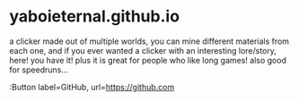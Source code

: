 # yaboieternal.github.io
a clicker made out of multiple worlds, 
you can mine different materials from each one, 
and if you ever wanted a clicker with an interesting lore/story, here! 
you have it! plus it is great for people who like long games! also good for speedruns...

:Button label=GitHub, url=https://github.com
